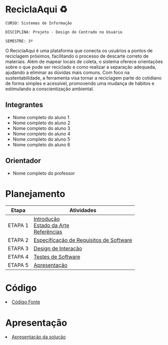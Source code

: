 # ReciclaAqui ♻

`CURSO: Sistemas de Informação`

`DISCIPLINA: Projeto - Design de Centrado no Usuário`

`SEMESTRE: 3º`

O ReciclaAqui é uma plataforma que conecta os usuários a pontos de reciclagem próximos, facilitando o processo de descarte correto de materiais. Além de mapear locais de coleta, o sistema oferece orientações sobre o que pode ser reciclado e como realizar a separação adequada, ajudando a eliminar as dúvidas mais comuns. Com foco na sustentabilidade, a ferramenta visa tornar a reciclagem parte do cotidiano de forma simples e acessível, promovendo uma mudança de hábitos e estimulando a conscientização ambiental.

## Integrantes

* Nome completo do aluno 1
* Nome completo do aluno 2
* Nome completo do aluno 3
* Nome completo do aluno 4
* Nome completo do aluno 5
* Nome completo do aluno 6

## Orientador

* Nome completo do professor 

# Planejamento

| Etapa         | Atividades |
|  :----:   | ----------- |
| ETAPA 1         |[Introdução](docs/introducao.md) <br> [Estado da Arte](docs/estado.md) <br> [Referências](docs/referencias.md) |
| ETAPA 2         |[Especificação de Requisitos de Software](docs/especificacao.md) |
| ETAPA 3         |[Design de Interação](docs/design.md) |
| ETAPA 4        |[Testes de Software](docs/testes.md) |
| ETAPA 5         | [Apresentação](docs/apresentacao.md) |


# Código

<li><a href="src/codigo.md"> Código Fonte</a></li>

# Apresentação

<li><a href="docs/apresentacao.md"> Apresentação da solução</a></li>
